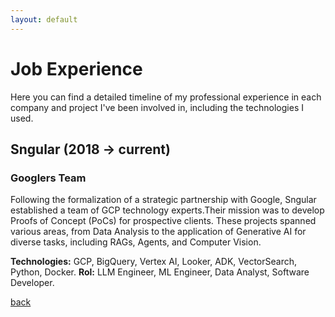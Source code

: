 ```yaml
---
layout: default
---
```


# Job Experience

Here you can find a detailed timeline of my professional experience in each company and project I've been involved in, including the technologies I used.

## Sngular (2018 -> current)

### Googlers Team 
Following the formalization of a strategic partnership with Google, Sngular established a team of GCP technology experts.Their mission was to develop Proofs of Concept (PoCs) for prospective clients. These projects spanned various areas, from Data Analysis to the application of Generative AI for diverse tasks, including RAGs, Agents, and Computer Vision.

**Technologies:** GCP, BigQuery, Vertex AI, Looker, ADK, VectorSearch, Python, Docker.
**Rol:** LLM Engineer, ML Engineer, Data Analyst, Software Developer.

[back](./)
